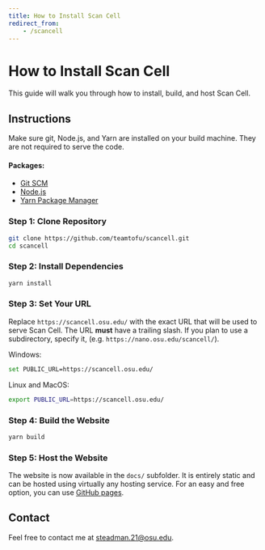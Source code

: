 ```yaml
---
title: How to Install Scan Cell
redirect_from: 
    - /scancell
---
```

# How to Install Scan Cell

This guide will walk you through how to install, build, and host Scan Cell.

## Instructions

Make sure git, Node.js, and Yarn are installed on your build machine. They are not required to serve the code.

#### Packages:
* [Git SCM](https://git-scm.com/downloads)
* [Node.js](https://nodejs.org/en/download/)
* [Yarn Package Manager](https://yarnpkg.com/en/docs/install)

### Step 1: Clone Repository

```sh
git clone https://github.com/teamtofu/scancell.git
cd scancell
```

### Step 2: Install Dependencies

```sh
yarn install
```

### Step 3: Set Your URL

Replace `https://scancell.osu.edu/` with the exact URL that will be used to serve Scan Cell. The URL **must** have a trailing slash. If you plan to use a subdirectory, specify it, (e.g. `https://nano.osu.edu/scancell/`).

Windows:
```sh
set PUBLIC_URL=https://scancell.osu.edu/
```

Linux and MacOS:
```sh
export PUBLIC_URL=https://scancell.osu.edu/
```

### Step 4: Build the Website

```sh
yarn build
```

### Step 5: Host the Website

The website is now available in the `docs/` subfolder. It is entirely static and can be hosted using virtually any hosting service. For an easy and free option, you can use [GitHub pages](https://pages.github.com/).

## Contact

Feel free to contact me at [steadman.21@osu.edu](mailto:steadman.21@osu.edu).